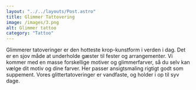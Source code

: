 ```yaml
---
layout: "../../layouts/Post.astro"
title: Glimmer Tattovering
image: /images/3.png
alt: Glimmer tattoo
category: "Tattoo"
---
```


Glimmerer tatoveringer er den hotteste krop-kunstform i verden i dag.
Det er en sjov måde at underholde gæster til fester og arrangementer. Vi kommer med en masse forskellige motiver og glimmerfarver, så du selv kan vælge dit motiv og dine farver. Her passer ansigtsmaling rigtigt godt som suppement.
Vores glittertatoveringer er vandfaste, og holder i op til syv dage.
